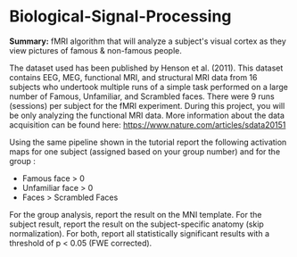 # Biological-Signal-Processing
<b>Summary:</b> fMRI algorithm that will analyze a subject's visual cortex as they view pictures of famous &amp; non-famous people.

The dataset used has been published by Henson et al. (2011). This dataset contains EEG, MEG, functional MRI, and structural MRI data from 16 subjects who undertook multiple runs of a simple task performed on a large number of Famous, Unfamiliar, and Scrambled faces. There were 9 runs (sessions) per subject for the fMRI experiment. During this project, you will be only analyzing the functional MRI data.
More information about the data acquisition can be found here: https://www.nature.com/articles/sdata20151

Using the same pipeline shown in the tutorial report the following activation maps for one subject (assigned based on your group number) and for the group :
- Famous face > 0
- Unfamiliar face > 0
- Faces > Scrambled Faces

For the group analysis, report the result on the MNI template. For the subject result, report the result on the subject-specific anatomy (skip normalization). For both, report all statistically significant results with a threshold of p < 0.05 (FWE corrected).
